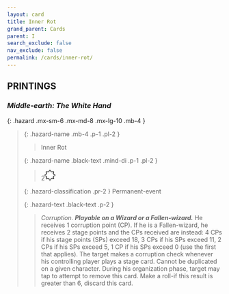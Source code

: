 ```yaml
---
layout: card
title: Inner Rot
grand_parent: Cards
parent: I
search_exclude: false
nav_exclude: false
permalink: /cards/inner-rot/
---
```


## PRINTINGS


### _Middle-earth: The White Hand_

{: .hazard .mx-sm-6 .mx-md-8 .mx-lg-10 .mb-4 }
> {: .hazard-name .mb-4 .p-1 .pl-2 }
> > <div class="hazard-mp"></div>
> > <div class="card-name">Inner Rot</div>
>
> {: .hazard-name .black-text .mind-di .p-1 .pl-2 }
> > 2![](/assets/images/stage-point.svg)
>
> {: .hazard-classification .pr-2 }
> Permanent-event
>
> {: .hazard-text .black-text .p-2 }
> > _Corruption._ ***Playable on a Wizard or a Fallen-wizard.*** He receives 1 corruption point (CP). If he is a Fallen-wizard, he receives 2 stage points and the CPs received are instead: 4 CPs if his stage points (SPs) exceed 18, 3 CPs if his SPs exceed 11, 2 CPs if his SPs exceed 5, 1 CP if his SPs exceed 0 (use the first that applies). The target makes a corruption check whenever his controlling player plays a stage card. Cannot be duplicated on a given character. During his organization phase, target may tap to attempt to remove this card. Make a roll-if this result is greater than 6, discard this card. 
>
